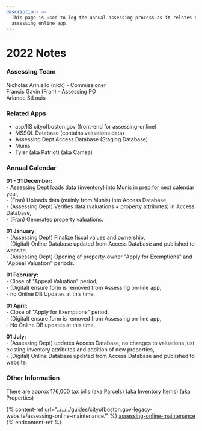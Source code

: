 ```yaml
---
description: >-
  This page is used to log the annual assessing process as it relates to the
  assessing online app.
---
```


# 2022 Notes

### Assessing Team

Nicholas Ariniello (nick) - Commissioner\
Francis Gavin (Fran) - Assessing PO\
Arlande StLouis

### Related Apps

* asp/IIS cityofboston.gov (front-end for assessing-online)
* MSSQL Database (contains valuations data)
* Assessing Dept Access Database (Staging Database)
* Munis
* Tyler (aka Patriot) (aka Camea)

### Annual Calendar

**01 - 31 December:** \
\- Assessing Dept loads data (inventory) into Munis in prep for next calendar year,\
\- (Fran) Uploads data (mainly from Munis) into Access Database,\
\- (Assessing Dept) Verifies data (valuations + property attributes) in Access Database,\
\- (Fran) Generates property valuations.

**01 January**: \
\- (Assessing Dept) Finalize fiscal values and ownership,\
\- (Digital) Online Database updated from Access Database and published to website,\
\- (Assessing Dept) Opening of property-owner "Apply for Exemptions" and "Appeal Valuation" periods.

**01 February:** \
\- Close of "Appeal Valuation" period,\
\- (Digital) ensure form is removed from Assessing on-line app,\
\- no Online DB Updates at this time.

**01 April:** \
\- Close of "Apply for Exemptions" period,\
\- (Digital) ensure form is removed from Assessing on-line app,\
\- No Online DB updates at this time.

**01 July:** \
\- (Assessing Dept) updates Access Database, no changes to valuations just existing inventory attributes and addition of new properties,\
\- (Digital) Online Database updated from Access Database and published to website.

### Other Information

There are approx 176,000 tax bills (aka Parcels) (aka Inventory Items) (aka Properties)

{% content-ref url="../../../guides/cityofboston.gov-legacy-website/assessing-online-maintenance/" %}
[assessing-online-maintenance](../../../guides/cityofboston.gov-legacy-website/assessing-online-maintenance/)
{% endcontent-ref %}
